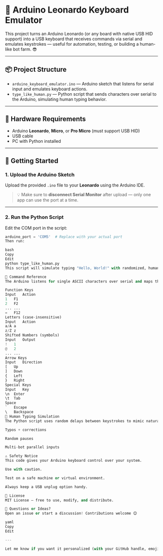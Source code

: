 # 🧠 Arduino Leonardo Keyboard Emulator

This project turns an Arduino Leonardo (or any board with native USB HID support) into a USB keyboard that receives commands via serial and emulates keystrokes — useful for automation, testing, or building a human-like bot farm. 😎

---

## 📦 Project Structure

- `arduino_keyboard_emulator.ino` — Arduino sketch that listens for serial input and emulates keyboard actions.
- `type_like_human.py` — Python script that sends characters over serial to the Arduino, simulating human typing behavior.

---

## 🔌 Hardware Requirements

- Arduino **Leonardo**, **Micro**, or **Pro Micro** (must support USB HID)
- USB cable
- PC with Python installed

---

## 🚀 Getting Started

### 1. Upload the Arduino Sketch

Upload the provided `.ino` file to your **Leonardo** using the Arduino IDE.

> 💡 Make sure to **disconnect Serial Monitor** after upload — only one app can use the port at a time.

---

### 2. Run the Python Script

Edit the COM port in the script:

```python
arduino_port = 'COM5'  # Replace with your actual port
Then run:

bash
Copy
Edit
python type_like_human.py
This script will simulate typing "Hello, World!" with randomized, human-like delays between keystrokes.

🧠 Command Reference
The Arduino listens for single ASCII characters over serial and maps them to keyboard actions.

Function Keys
Input	Action
1	F1
2	F2
...	...
=	F12
Letters (case-insensitive)
Input	Action
a/A	a
z/Z	z
Shifted Numbers (symbols)
Input	Output
!	1
@	2
...	...
Arrow Keys
Input	Direction
[	Up
]	Down
{	Left
}	Right
Special Keys
Input	Key
\n	Enter
\t	Tab
Space
`	Escape
\	Backspace
🤖 Human Typing Simulation
The Python script uses random delays between keystrokes to mimic natural typing. You can enhance it further by adding:

Typos + corrections

Random pauses

Multi-bot parallel inputs

⚠️ Safety Notice
This code gives your Arduino keyboard control over your system.

Use with caution.

Test on a safe machine or virtual environment.

Always keep a USB unplug option handy.

📄 License
MIT License — free to use, modify, and distribute.

💬 Questions or Ideas?
Open an issue or start a discussion! Contributions welcome 😊

yaml
Copy
Edit

---

Let me know if you want it personalized (with your GitHub handle, emoji tone, or converted to minimalist style).





